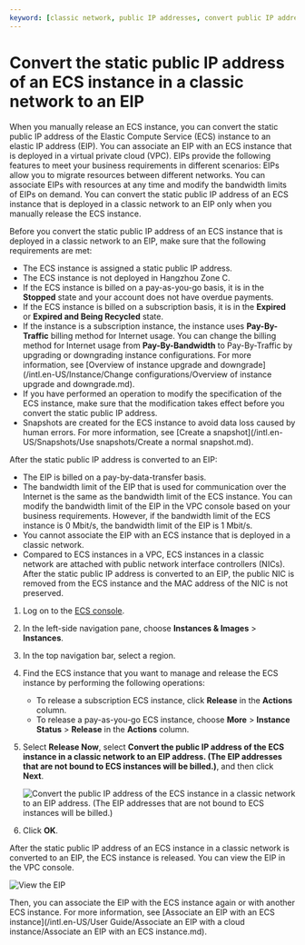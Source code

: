 ```yaml
---
keyword: [classic network, public IP addresses, convert public IP addresses, network migration, EIP]
---
```


# Convert the static public IP address of an ECS instance in a classic network to an EIP

When you manually release an ECS instance, you can convert the static public IP address of the Elastic Compute Service \(ECS\) instance to an elastic IP address \(EIP\). You can associate an EIP with an ECS instance that is deployed in a virtual private cloud \(VPC\). EIPs provide the following features to meet your business requirements in different scenarios: EIPs allow you to migrate resources between different networks. You can associate EIPs with resources at any time and modify the bandwidth limits of EIPs on demand. You can convert the static public IP address of an ECS instance that is deployed in a classic network to an EIP only when you manually release the ECS instance.

Before you convert the static public IP address of an ECS instance that is deployed in a classic network to an EIP, make sure that the following requirements are met:

-   The ECS instance is assigned a static public IP address.
-   The ECS instance is not deployed in Hangzhou Zone C.
-   If the ECS instance is billed on a pay-as-you-go basis, it is in the **Stopped** state and your account does not have overdue payments.
-   If the ECS instance is billed on a subscription basis, it is in the **Expired** or **Expired and Being Recycled** state.
-   If the instance is a subscription instance, the instance uses **Pay-By-Traffic** billing method for Internet usage. You can change the billing method for Internet usage from **Pay-By-Bandwidth** to Pay-By-Traffic by upgrading or downgrading instance configurations. For more information, see [Overview of instance upgrade and downgrade](/intl.en-US/Instance/Change configurations/Overview of instance upgrade and downgrade.md).
-   If you have performed an operation to modify the specification of the ECS instance, make sure that the modification takes effect before you convert the static public IP address.
-   Snapshots are created for the ECS instance to avoid data loss caused by human errors. For more information, see [Create a snapshot](/intl.en-US/Snapshots/Use snapshots/Create a normal snapshot.md).

After the static public IP address is converted to an EIP:

-   The EIP is billed on a pay-by-data-transfer basis.
-   The bandwidth limit of the EIP that is used for communication over the Internet is the same as the bandwidth limit of the ECS instance. You can modify the bandwidth limit of the EIP in the VPC console based on your business requirements. However, if the bandwidth limit of the ECS instance is 0 Mbit/s, the bandwidth limit of the EIP is 1 Mbit/s.
-   You cannot associate the EIP with an ECS instance that is deployed in a classic network.
-   Compared to ECS instances in a VPC, ECS instances in a classic network are attached with public network interface controllers \(NICs\). After the static public IP address is converted to an EIP, the public NIC is removed from the ECS instance and the MAC address of the NIC is not preserved.

1.  Log on to the [ECS console](https://ecs.console.aliyun.com).

2.  In the left-side navigation pane, choose **Instances & Images** \> **Instances**.

3.  In the top navigation bar, select a region.

4.  Find the ECS instance that you want to manage and release the ECS instance by performing the following operations:

    -   To release a subscription ECS instance, click **Release** in the **Actions** column.
    -   To release a pay-as-you-go ECS instance, choose **More** \> **Instance Status** \> **Release** in the **Actions** column.
5.  Select **Release Now**, select **Convert the public IP address of the ECS instance in a classic network to an EIP address. \(The EIP addresses that are not bound to ECS instances will be billed.\)**, and then click **Next**.

    ![Convert the public IP address of the ECS instance in a classic network to an EIP address. (The EIP addresses that are not bound to ECS instances will be billed.)](https://static-aliyun-doc.oss-accelerate.aliyuncs.com/assets/img/en-US/6257298951/p51065.png)

6.  Click **OK**.


After the static public IP address of an ECS instance in a classic network is converted to an EIP, the ECS instance is released. You can view the EIP in the VPC console.

![View the EIP](https://static-aliyun-doc.oss-accelerate.aliyuncs.com/assets/img/en-US/6257298951/p51066.png)

Then, you can associate the EIP with the ECS instance again or with another ECS instance. For more information, see [Associate an EIP with an ECS instance](/intl.en-US/User Guide/Associate an EIP with a cloud instance/Associate an EIP with an ECS instance.md).


